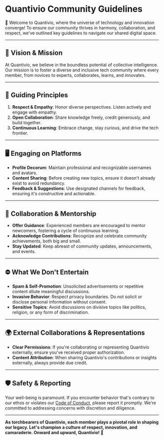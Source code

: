 # Quantivio Community Guidelines

🌌 Welcome to Quantivio, where the universe of technology and innovation converge! To ensure our community thrives in harmony, collaboration, and respect, we've outlined key guidelines to navigate our shared digital space.

---

## 🚀 Vision & Mission

At Quantivio, we believe in the boundless potential of collective intelligence. Our mission is to foster a diverse and inclusive tech community where every member, from novices to experts, collaborates, learns, and innovates.

---

## 🌟 Guiding Principles

1. **Respect & Empathy**: Honor diverse perspectives. Listen actively and engage with empathy.
2. **Open Collaboration**: Share knowledge freely, credit generously, and build together.
3. **Continuous Learning**: Embrace change, stay curious, and drive the tech frontier.

---

## 🖥️ Engaging on Platforms

- **Profile Decorum**: Maintain professional and recognizable usernames and avatars.
- **Content Sharing**: Before creating new topics, ensure it doesn't already exist to avoid redundancy.
- **Feedback & Suggestions**: Use designated channels for feedback, ensuring it's constructive and actionable.

---

## 🤝 Collaboration & Mentorship

- **Offer Guidance**: Experienced members are encouraged to mentor newcomers, fostering a cycle of continuous learning.
- **Acknowledge Contributions**: Recognize and celebrate community achievements, both big and small.
- **Stay Updated**: Keep abreast of community updates, announcements, and events.

---

## ⛔ What We Don't Entertain

- **Spam & Self-Promotion**: Unsolicited advertisements or repetitive content dilute meaningful discussions.
- **Invasive Behavior**: Respect privacy boundaries. Do not solicit or disclose personal information without consent.
- **Sensitive Topics**: Avoid discussions on divisive topics like politics, religion, or any form of discrimination.

---

## 🌍 External Collaborations & Representations

- **Clear Permissions**: If you're collaborating or representing Quantivio externally, ensure you've received proper authorization.
- **Content Attribution**: When sharing Quantivio's contributions or insights externally, always provide due credit.

---

## 🛡️ Safety & Reporting

Your well-being is paramount. If you encounter behavior that's contrary to our ethos or violates our [Code of Conduct](https://github.com/quantivio/.github/blob/main/profile/CODE_OF_CONDUCT.md), please report it promptly. We're committed to addressing concerns with discretion and diligence.

---

**As torchbearers of Quantivio, each member plays a pivotal role in shaping our legacy. Let's champion a culture of respect, innovation, and camaraderie. Onward and upward, Quantivio! 🌠**
